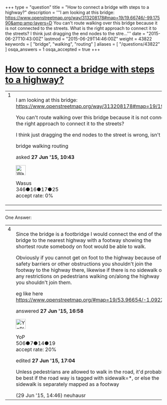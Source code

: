 +++
type = "question"
title = "How to connect a bridge with steps to a highway?"
description = '''I am looking at this bridge: https://www.openstreetmap.org/way/313208178#map=19/19.66746/-99.17590&amp;amp;layers=D You can&#x27;t route walking over this bridge because it is not connected to the streets. What is the right approach to connect it to the streets? I think just dragging the end nodes to the stre...'''
date = "2015-06-27T10:43:00Z"
lastmod = "2015-06-29T14:46:00Z"
weight = 43822
keywords = [ "bridge", "walking", "routing" ]
aliases = [ "/questions/43822" ]
osqa_answers = 1
osqa_accepted = true
+++

<div class="headNormal">

# [How to connect a bridge with steps to a highway?](/questions/43822/how-to-connect-a-bridge-with-steps-to-a-highway)

</div>

<div id="main-body">

<div id="askform">

<table id="question-table" style="width:100%;">
<colgroup>
<col style="width: 50%" />
<col style="width: 50%" />
</colgroup>
<tbody>
<tr>
<td style="width: 30px; vertical-align: top"><div class="vote-buttons">
<span id="post-43822-upvote" class="ajax-command post-vote up" rel="nofollow" title="I like this post (click again to cancel)"> </span>
<div id="post-43822-score" class="post-score" title="current number of votes">
1
</div>
<span id="post-43822-downvote" class="ajax-command post-vote down" rel="nofollow" title="I dont like this post (click again to cancel)"> </span> <span id="favorite-mark" class="ajax-command favorite-mark" rel="nofollow" title="mark/unmark this question as favorite (click again to cancel)"> </span>
<div id="favorite-count" class="favorite-count">
&#10;</div>
</div></td>
<td><div id="item-right">
<div class="question-body">
<p>I am looking at this bridge: <a href="https://www.openstreetmap.org/way/313208178#map=19/19.66746/-99.17590&amp;layers=D">https://www.openstreetmap.org/way/313208178#map=19/19.66746/-99.17590&amp;layers=D</a></p>
<p>You can't route walking over this bridge because it is not connected to the streets. What is the right approach to connect it to the streets?</p>
<p>I think just dragging the end nodes to the street is wrong, isn't it?</p>
</div>
<div id="question-tags" class="tags-container tags">
<span class="post-tag tag-link-bridge" rel="tag" title="see questions tagged &#39;bridge&#39;">bridge</span> <span class="post-tag tag-link-walking" rel="tag" title="see questions tagged &#39;walking&#39;">walking</span> <span class="post-tag tag-link-routing" rel="tag" title="see questions tagged &#39;routing&#39;">routing</span>
</div>
<div id="question-controls" class="post-controls">
&#10;</div>
<div class="post-update-info-container">
<div class="post-update-info post-update-info-user">
<p>asked <strong>27 Jun '15, 10:43</strong></p>
<img src="https://secure.gravatar.com/avatar/e0304055ba107b43dc134e4a9e5a955c?s=32&amp;d=identicon&amp;r=g" class="gravatar" width="32" height="32" alt="Wasus&#39;s gravatar image" />
<p><span>Wasus</span><br />
<span class="score" title="346 reputation points">346</span><span title="16 badges"><span class="badge1">●</span><span class="badgecount">16</span></span><span title="17 badges"><span class="silver">●</span><span class="badgecount">17</span></span><span title="25 badges"><span class="bronze">●</span><span class="badgecount">25</span></span><br />
<span class="accept_rate" title="Rate of the user&#39;s accepted answers">accept rate:</span> <span title="Wasus has no accepted answers">0%</span></p>
</div>
</div>
<div id="comments-container-43822" class="comments-container">
&#10;</div>
<div id="comment-tools-43822" class="comment-tools">
&#10;</div>
<div class="clear">
&#10;</div>
<div id="comment-43822-form-container" class="comment-form-container">
&#10;</div>
<div class="clear">
&#10;</div>
</div></td>
</tr>
</tbody>
</table>

------------------------------------------------------------------------

<div class="tabBar">

<span id="sort-top"></span>

<div class="headQuestions">

One Answer:

</div>

</div>

<span id="43826"></span>

<div id="answer-container-43826" class="answer accepted-answer">

<table style="width:100%;">
<colgroup>
<col style="width: 50%" />
<col style="width: 50%" />
</colgroup>
<tbody>
<tr>
<td style="width: 30px; vertical-align: top"><div class="vote-buttons">
<span id="post-43826-upvote" class="ajax-command post-vote up" rel="nofollow" title="I like this post (click again to cancel)"> </span>
<div id="post-43826-score" class="post-score" title="current number of votes">
4
</div>
<span id="post-43826-downvote" class="ajax-command post-vote down" rel="nofollow" title="I dont like this post (click again to cancel)"> </span> <span class="accept-answer on" rel="nofollow" title="Wasus has selected this answer as the correct answer"> </span>
</div></td>
<td><div class="item-right">
<div class="answer-body">
<p>Since the bridge is a footbridge I would connect the end of the bridge to the nearest highway with a footway showing the shortest route somebody on foot would be able to walk.</p>
<p>Obviously if you cannot get on foot to the highway because of safety barriers or other obstructions you shouldn't join the footway to the highway there, likewise if there is no sidewalk or any restrictions on pedestrians walking on/along the highway you shouldn't join them.</p>
<p>eg like here <a href="https://www.openstreetmap.org/#map=19/53.96654/-1.09225">https://www.openstreetmap.org/#map=19/53.96654/-1.09225</a></p>
</div>
<div class="answer-controls post-controls">
&#10;</div>
<div class="post-update-info-container">
<div class="post-update-info post-update-info-user">
<p>answered <strong>27 Jun '15, 16:58</strong></p>
<img src="https://secure.gravatar.com/avatar/7c24812608179f09b4374b3231cfb750?s=32&amp;d=identicon&amp;r=g" class="gravatar" width="32" height="32" alt="YoP&#39;s gravatar image" />
<p><span>YoP</span><br />
<span class="score" title="506 reputation points">506</span><span title="7 badges"><span class="badge1">●</span><span class="badgecount">7</span></span><span title="14 badges"><span class="silver">●</span><span class="badgecount">14</span></span><span title="19 badges"><span class="bronze">●</span><span class="badgecount">19</span></span><br />
<span class="accept_rate" title="Rate of the user&#39;s accepted answers">accept rate:</span> <span title="YoP has one accepted answer">20%</span></p>
</div>
<div class="post-update-info post-update-info-edited">
<p><span> edited <strong>27 Jun '15, 17:04</strong> </span></p>
</div>
</div>
<div id="comments-container-43826" class="comments-container">
<span id="43842"></span>
<div id="comment-43842" class="comment">
<div id="post-43842-score" class="comment-score">
&#10;</div>
<div class="comment-text">
<p>Unless pedestrians are allowed to walk in the road, it'd probably be best if the road way is tagged with sidewalk=*, or else the sidewalk is separately mapped as a footway</p>
</div>
<div id="comment-43842-info" class="comment-info">
<span class="comment-age">(29 Jun '15, 14:46)</span> <span class="comment-user userinfo">neuhausr</span>
</div>
</div>
</div>
<div id="comment-tools-43826" class="comment-tools">
&#10;</div>
<div class="clear">
&#10;</div>
<div id="comment-43826-form-container" class="comment-form-container">
&#10;</div>
<div class="clear">
&#10;</div>
</div></td>
</tr>
</tbody>
</table>

</div>

<div class="paginator-container-left">

</div>

</div>

</div>

